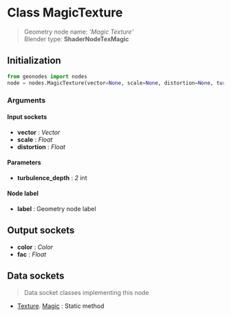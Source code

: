 
# Class MagicTexture

> Geometry node name: _'Magic Texture'_<br>Blender type:  **ShaderNodeTexMagic**

## Initialization


```python
from geonodes import nodes
node = nodes.MagicTexture(vector=None, scale=None, distortion=None, turbulence_depth=2, label=None)
```


### Arguments


#### Input sockets



- **vector** : _Vector_
- **scale** : _Float_
- **distortion** : _Float_



#### Parameters



- **turbulence_depth** : _2_ int



#### Node label



- **label** : Geometry node label



## Output sockets



- **color** : _Color_
- **fac** : _Float_



## Data sockets

> Data socket classes implementing this node


- [Texture](aaa). [Magic](bbb) : Static method


